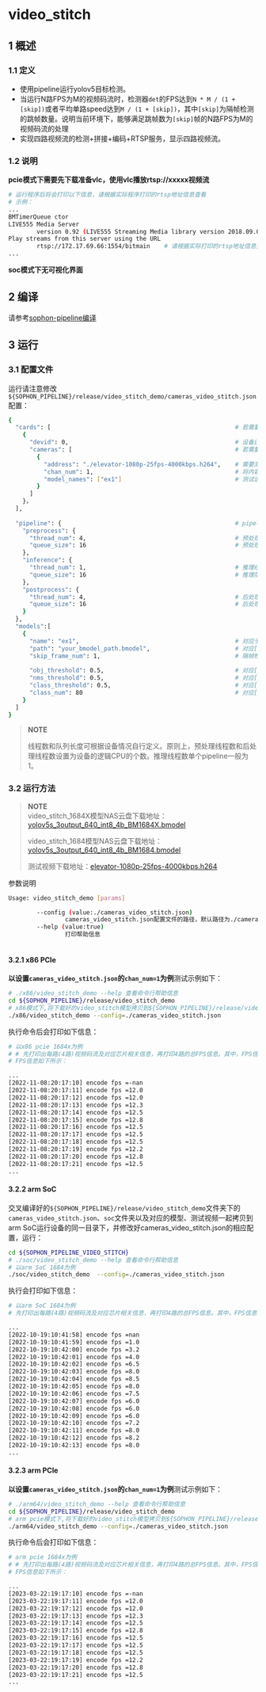 # video_stitch

## 1 概述

### 1.1 定义

- 使用pipeline运行yolov5目标检测。
- 当运行N路FPS为M的视频码流时，检测器`det`的FPS达到`N * M / (1 + [skip])`或者平均单路speed达到`M / (1 + [skip])`，其中`[skip]`为隔帧检测的跳帧数量。说明当前环境下，能够满足跳帧数为`[skip]`帧的N路FPS为M的视频码流的处理
- 实现四路视频流的检测+拼接+编码+RTSP服务，显示四路视频流。

### 1.2 说明

**pcie模式下需要先下载准备vlc，使用vlc播放rtsp://xxxxx视频流** 

```bash
# 运行程序后将会打印以下信息，请根据实际程序打印的rtsp地址信息查看
# 示例：
...
BMTimerQueue ctor
LIVE555 Media Server
        version 0.92 (LIVE555 Streaming Media library version 2018.09.05).
Play streams from this server using the URL
        rtsp://172.17.69.66:1554/bitmain	# 请根据实际打印的rtsp地址信息查看
...
```

**soc模式下无可视化界面**

## 2 编译

请参考[sophon-pipeline编译](../README.md#23-编译指令)

## 3 运行

### 3.1 配置文件

运行请注意修改`${SOPHON_PIPELINE}/release/video_stitch_demo/cameras_video_stitch.json`配置：

```bash
{
  "cards": [                      								# 若需要配置多个device，可以在cards下添加多组devid和cameras信息
    {
      "devid": 0,                  		 						# 设备id
      "cameras": [                    							# 若需要配置多个视频码流，可以在cameras下添加多组address和chan_num信息。若配置了多个address或多个cards，总的视频码流路数为所有的[chan_num]数量之和,必须小于等于4。当设置的视频路数不够4路时，2路时内部会各复制两路，3路时将第一路复制两路，其余做检测拼接。
        {
          "address": "./elevator-1080p-25fps-4000kbps.h264", 	# 需要测试视频码流的地址，如果是本地文件，只支持h264/h265格式
          "chan_num": 1,                						# 将内容为上述[address]的视频码流配置[chan_num]数量的路数。默认设置为1，会接入1路的内容为上述[address]的视频码流。
          "model_names": ["ex1"]            					# 测试该[address]视频码流的模型名称，需要和[models]参数内用户自定义的模型名称[name]一致，表示使用该模型
        }
      ]
    }，
  ],
  
  "pipeline": {                     							# pipeline中的线程数和队列长度
    "preprocess": {
      "thread_num": 4,                  						# 预处理线程数
      "queue_size": 16                  						# 预处理队列最大长度
    },
    "inference": {
      "thread_num": 1,                  						# 推理线程数
      "queue_size": 16                  						# 推理队列最大长度
    },
    "postprocess": {
      "thread_num": 4,                  						# 后处理线程数
      "queue_size": 16                  						# 后处理队列最大长度
    }
  },
  "models":[
    {
      "name": "ex1",                  							# 对应于[path]的模型用户自定义的名称,需要和[path]参数内的模型自定义名称[model_names]一致，表示使用该模型
      "path": "your_bmodel_path.bmodel",        				# 对应[name]的bmodel模型的路径
      "skip_frame_num": 1,                						# 隔帧检测的跳帧数量。当设置为1时表示程序每间隔1帧做一次模型的pipeline。
      
      "obj_threshold": 0.5,										# 对应[path]的bmodel模型后处理的物体置信度阈值
      "nms_threshold": 0.5,										# 对应[path]的bmodel模型后处理的非极大值抑制阈值
      "class_threshold": 0.5,									# 对应[path]的bmodel模型后处理的类别置信度阈值
      "class_num": 80											# 对应[path]的bmodel模型的分类数量
    }
  ]
}
```

> **NOTE**  
>
> 线程数和队列长度可根据设备情况自行定义。原则上，预处理线程数和后处理线程数设置为设备的逻辑CPU的个数。推理线程数单个pipeline一般为1。

### 3.2 运行方法

  > **NOTE**  
  > video_stitch_1684X模型NAS云盘下载地址：[yolov5s_3output_640_int8_4b_BM1684X.bmodel](http://219.142.246.77:65000/sharing/4KXV0r0bV)
  >
  > video_stitch_1684模型NAS云盘下载地址：[yolov5s_3output_640_int8_4b_BM1684.bmodel](http://219.142.246.77:65000/sharing/XN0Xjko3l)
  >
  > 测试视频下载地址：[elevator-1080p-25fps-4000kbps.h264](http://219.142.246.77:65000/sharing/tU6pYuuau)

参数说明

```bash
Usage: video_stitch_demo [params]

        --config (value:./cameras_video_stitch.json)
                cameras_video_stitch.json配置文件的路径，默认路径为./cameras_video_stitch.json。
        --help (value:true)
                打印帮助信息
        
```

#### 3.2.1 x86 PCIe

**以设置`cameras_video_stitch.json`的`chan_num=1`为例**测试示例如下：

```bash
# ./x86/video_stitch_demo --help 查看命令行帮助信息
cd ${SOPHON_PIPELINE}/release/video_stitch_demo
# x86模式下,将下载好的video_stitch模型拷贝到${SOPHON_PIPELINE}/release/video_stitch_demo目录下运行
./x86/video_stitch_demo --config=./cameras_video_stitch.json
```

执行命令后会打印如下信息：

```bash
# 以x86 pcie 1684x为例
# # 先打印出每路(4路)视频码流及对应芯片相关信息，再打印4路的总FPS信息。其中，FPS信息与当前运行设备的硬件配置相关，不同设备运行结果不同属正常现象，且同一设备运行程序过程中FPS信息有一定波动或vlc偶尔出现卡顿属于正常现象。
# FPS信息如下所示：

...
[2022-11-08:20:17:10] encode fps =-nan
[2022-11-08:20:17:11] encode fps =12.0
[2022-11-08:20:17:12] encode fps =12.0
[2022-11-08:20:17:13] encode fps =12.3
[2022-11-08:20:17:14] encode fps =12.5
[2022-11-08:20:17:15] encode fps =12.8
[2022-11-08:20:17:16] encode fps =12.5
[2022-11-08:20:17:17] encode fps =12.5
[2022-11-08:20:17:18] encode fps =12.5
[2022-11-08:20:17:19] encode fps =12.2
[2022-11-08:20:17:20] encode fps =12.8
[2022-11-08:20:17:21] encode fps =12.5
...
```

#### 3.2.2 arm SoC

交叉编译好的`${SOPHON_PIPELINE}/release/video_stitch_demo`文件夹下的`cameras_video_stitch.json`、`soc`文件夹以及对应的模型、测试视频一起拷贝到arm SoC运行设备的同一目录下，并修改好cameras_video_stitch.json的相应配置，运行：

```bash
cd ${SOPHON_PIPELINE_VIDEO_STITCH}
# ./soc/video_stitch_demo --help 查看命令行帮助信息
# 以arm SoC 1684为例
./soc/video_stitch_demo  --config=./cameras_video_stitch.json
```

执行会打印如下信息：

```bash
# 以arm SoC 1684为例
# 先打印出每路(4路)视频码流及对应芯片相关信息，再打印4路的总FPS信息。其中，FPS信息与当前运行设备的硬件配置相关，不同设备运行结果不同属正常现象，且同一设备运行程序过程中FPS信息有一定波动或vlc显示偶尔卡顿属于正常现象。FPS信息如下所示：

...
[2022-10-19:10:41:58] encode fps =nan
[2022-10-19:10:41:59] encode fps =1.0
[2022-10-19:10:42:00] encode fps =3.2
[2022-10-19:10:42:01] encode fps =4.0
[2022-10-19:10:42:02] encode fps =6.5
[2022-10-19:10:42:03] encode fps =8.0
[2022-10-19:10:42:04] encode fps =8.5
[2022-10-19:10:42:05] encode fps =8.0
[2022-10-19:10:42:06] encode fps =7.5
[2022-10-19:10:42:07] encode fps =6.0
[2022-10-19:10:42:08] encode fps =6.0
[2022-10-19:10:42:09] encode fps =6.0
[2022-10-19:10:42:10] encode fps =7.2
[2022-10-19:10:42:11] encode fps =8.0
[2022-10-19:10:42:12] encode fps =8.2
[2022-10-19:10:42:13] encode fps =8.0
...
```

#### 3.2.3 arm PCIe

**以设置`cameras_video_stitch.json`的`chan_num=1`为例**测试示例如下：

```bash
# ./arm64/video_stitch_demo --help 查看命令行帮助信息
cd ${SOPHON_PIPELINE}/release/video_stitch_demo
# arm pcie模式下,将下载好的video_stitch模型拷贝到${SOPHON_PIPELINE}/release/video_stitch_demo目录下运行
./arm64/video_stitch_demo --config=./cameras_video_stitch.json
```

执行命令后会打印如下信息：

```bash
# arm pcie 1684x为例
# # 先打印出每路(4路)视频码流及对应芯片相关信息，再打印4路的总FPS信息。其中，FPS信息与当前运行设备的硬件配置相关，不同设备运行结果不同属正常现象，且同一设备运行程序过程中FPS信息有一定波动或vlc偶尔出现卡顿属于正常现象。
# FPS信息如下所示：

...
[2023-03-22:19:17:10] encode fps =-nan
[2023-03-22:19:17:11] encode fps =12.0
[2023-03-22:19:17:12] encode fps =12.0
[2023-03-22:19:17:13] encode fps =12.3
[2023-03-22:19:17:14] encode fps =12.5
[2023-03-22:19:17:15] encode fps =12.8
[2023-03-22:19:17:16] encode fps =12.5
[2023-03-22:19:17:17] encode fps =12.5
[2023-03-22:19:17:18] encode fps =12.5
[2023-03-22:19:17:19] encode fps =12.2
[2023-03-22:19:17:20] encode fps =12.8
[2023-03-22:19:17:21] encode fps =12.5
...
```
